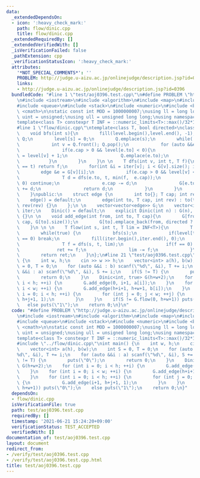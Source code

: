```yaml
---
data:
  _extendedDependsOn:
  - icon: ':heavy_check_mark:'
    path: flow/dinic.cpp
    title: flow/dinic.cpp
  _extendedRequiredBy: []
  _extendedVerifiedWith: []
  _isVerificationFailed: false
  _pathExtension: cpp
  _verificationStatusIcon: ':heavy_check_mark:'
  attributes:
    '*NOT_SPECIAL_COMMENTS*': ''
    PROBLEM: http://judge.u-aizu.ac.jp/onlinejudge/description.jsp?id=0396
    links:
    - http://judge.u-aizu.ac.jp/onlinejudge/description.jsp?id=0396
  bundledCode: "#line 1 \"test/aoj0396.test.cpp\"\n#define PROBLEM \"http://judge.u-aizu.ac.jp/onlinejudge/description.jsp?id=0396\"\
    \n#include <iostream>\n#include <algorithm>\n#include <map>\n#include <set>\n\
    #include <queue>\n#include <stack>\n#include <numeric>\n#include <bitset>\n#include\
    \ <cmath>\n\nstatic const int MOD = 1000000007;\nusing ll = long long;\nusing\
    \ uint = unsigned;\nusing ull = unsigned long long;\nusing namespace std;\n\n\
    template<class T> constexpr T INF = ::numeric_limits<T>::max()/32*15+208;\n\n\
    #line 1 \"flow/dinic.cpp\"\ntemplate<class T, bool directed>\nclass Dinic {\n\
    \    void bfs(int s){\n        fill(level.begin(),level.end(), -1);\n        queue<int>\
    \ Q;\n        level[s] = 0;\n        Q.emplace(s);\n        while(!Q.empty()){\n\
    \            int v = Q.front(); Q.pop();\n            for (auto &&e : G[v]){\n\
    \                if(e.cap > 0 && level[e.to] < 0){\n                    level[e.to]\
    \ = level[v] + 1;\n                    Q.emplace(e.to);\n                }\n \
    \           }\n        }\n    }\n \n    T dfs(int v, int t, T f){\n        if(v\
    \ == t) return f;\n        for(int &i = iter[v]; i < G[v].size(); i++){\n    \
    \        edge &e = G[v][i];\n            if(e.cap > 0 && level[v] < level[e.to]){\n\
    \                T d = dfs(e.to, t, min(f,  e.cap));\n                if(d ==\
    \ 0) continue;\n                e.cap -= d;\n                G[e.to][e.rev].cap\
    \ += d;\n                return d;\n            }\n        }\n        return 0;\n\
    \    }\npublic:\n    struct edge {\n        int to{}; T cap; int rev{};\n    \
    \    edge() = default;\n        edge(int to, T cap, int rev) : to(to), cap(cap),\
    \ rev(rev) {}\n    };\n \n    vector<vector<edge>> G;\n    vector<int> level,\
    \ iter;\n    Dinic() = default;\n    explicit Dinic(int n) : G(n), level(n), iter(n)\
    \ {}\n \n    void add_edge(int from, int to, T cap){\n        G[from].emplace_back(to,\
    \ cap, G[to].size());\n        G[to].emplace_back(from, directed ? 0 : cap,  G[from].size()-1);\n\
    \    }\n \n \n    T flow(int s, int t, T lim = INF<T>){\n        T ret = 0;\n\
    \        while(true) {\n            bfs(s);\n            if(level[t] < 0 || lim\
    \ == 0) break;\n            fill(iter.begin(),iter.end(), 0);\n            while(true){\n\
    \                T f = dfs(s, t, lim);\n                if(f == 0) break;\n  \
    \              ret += f;\n                lim -= f;\n            }\n        }\n\
    \        return ret;\n    }\n};\n#line 21 \"test/aoj0396.test.cpp\"\nint main()\
    \ {\n    int w, h;\n    cin >> w >> h;\n    vector<int> a(h), b(w);\n    int S\
    \ = 0, T = 0;\n    for (auto &&i : b) scanf(\"%d\", &i), T += i;\n    for (auto\
    \ &&i : a) scanf(\"%d\", &i), S += i;\n    if(S != T) {\n        puts(\"0\");\n\
    \        return 0;\n    }\n    Dinic<int, true> G(h+w+2);\n    for (int i = 0;\
    \ i < h; ++i) {\n        G.add_edge(0, i+1, a[i]);\n    }\n    for (int i = 0;\
    \ i < w; ++i) {\n        G.add_edge(h+i+1, h+w+1, b[i]);\n    }\n    for (int\
    \ i = 0; i < h; ++i) {\n        for (int j = 0; j < w; ++j) {\n            G.add_edge(i+1,\
    \ h+j+1, 1);\n        }\n    }\n    if(S != G.flow(0, h+w+1)) puts(\"0\");\n \
    \   else puts(\"1\");\n    return 0;\n}\n"
  code: "#define PROBLEM \"http://judge.u-aizu.ac.jp/onlinejudge/description.jsp?id=0396\"\
    \n#include <iostream>\n#include <algorithm>\n#include <map>\n#include <set>\n\
    #include <queue>\n#include <stack>\n#include <numeric>\n#include <bitset>\n#include\
    \ <cmath>\n\nstatic const int MOD = 1000000007;\nusing ll = long long;\nusing\
    \ uint = unsigned;\nusing ull = unsigned long long;\nusing namespace std;\n\n\
    template<class T> constexpr T INF = ::numeric_limits<T>::max()/32*15+208;\n\n\
    #include \"../flow/dinic.cpp\"\nint main() {\n    int w, h;\n    cin >> w >> h;\n\
    \    vector<int> a(h), b(w);\n    int S = 0, T = 0;\n    for (auto &&i : b) scanf(\"\
    %d\", &i), T += i;\n    for (auto &&i : a) scanf(\"%d\", &i), S += i;\n    if(S\
    \ != T) {\n        puts(\"0\");\n        return 0;\n    }\n    Dinic<int, true>\
    \ G(h+w+2);\n    for (int i = 0; i < h; ++i) {\n        G.add_edge(0, i+1, a[i]);\n\
    \    }\n    for (int i = 0; i < w; ++i) {\n        G.add_edge(h+i+1, h+w+1, b[i]);\n\
    \    }\n    for (int i = 0; i < h; ++i) {\n        for (int j = 0; j < w; ++j)\
    \ {\n            G.add_edge(i+1, h+j+1, 1);\n        }\n    }\n    if(S != G.flow(0,\
    \ h+w+1)) puts(\"0\");\n    else puts(\"1\");\n    return 0;\n}"
  dependsOn:
  - flow/dinic.cpp
  isVerificationFile: true
  path: test/aoj0396.test.cpp
  requiredBy: []
  timestamp: '2021-06-21 15:24:20+09:00'
  verificationStatus: TEST_ACCEPTED
  verifiedWith: []
documentation_of: test/aoj0396.test.cpp
layout: document
redirect_from:
- /verify/test/aoj0396.test.cpp
- /verify/test/aoj0396.test.cpp.html
title: test/aoj0396.test.cpp
---
```

